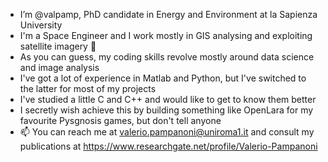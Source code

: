 - I’m @valpamp, PhD candidate in Energy and Environment at la Sapienza University
- I'm a Space Engineer and I work mostly in GIS analysing and exploiting satellite imagery :satellite:
- As you can guess, my coding skills revolve mostly around data science and image analysis
- I've got a lot of experience in Matlab and Python, but I've switched to the latter for most of my projects
- I've studied a little C and C++ and would like to get to know them better
- I secretly wish achieve this by building something like OpenLara for my favourite Pysgnosis games, but don't tell anyone
- 📫 You can reach me at valerio.pampanoni@uniroma1.it and consult my publications at https://www.researchgate.net/profile/Valerio-Pampanoni

<!---
valpamp/valpamp is a ✨ special ✨ repository because its `README.md` (this file) appears on your GitHub profile.
You can click the Preview link to take a look at your changes.
--->
